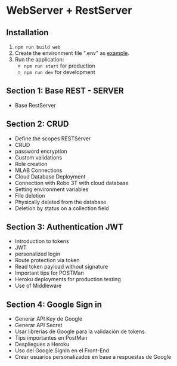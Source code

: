 # WebServer + RestServer

## Installation
1. `npm run build web`
2. Create the environment file ".env" as [example](example.env).
3. Run the application:
    - `npm run start` for production
    - `npm run dev` for development


## Section 1: Base REST - SERVER
- Base RestServer

## Section 2: CRUD
- Define the scopes RESTServer
- CRUD
- password encryption
- Custom validations
- Role creation
- MLAB Connections
- Cloud Database Deployment
- Connection with Robo 3T with cloud database
- Setting environment variables
- File deletion
- Physically deleted from the database
- Deletion by status on a collection field

## Section 3: Authentication JWT
- Introduction to tokens
- JWT
- personalized login
- Route protection via token
- Read token payload without signature
- Important tips for POSTMan
- Heroku deployments for production testing
- Use of Middleware

## Section 4: Google Sign in
- Generar API Key de Google
- Generar API Secret
- Usar librerías de Google para la validación de tokens
- Tips importantes en PostMan
- Despliegues a Heroku
- Uso del Google SignIn en el Front-End
- Crear usuarios personalizados en base a respuestas de Google
